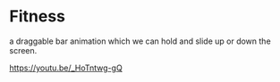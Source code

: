 # Fitness
a draggable bar animation which we can hold and slide up or down the screen.


https://youtu.be/_HoTntwg-gQ
